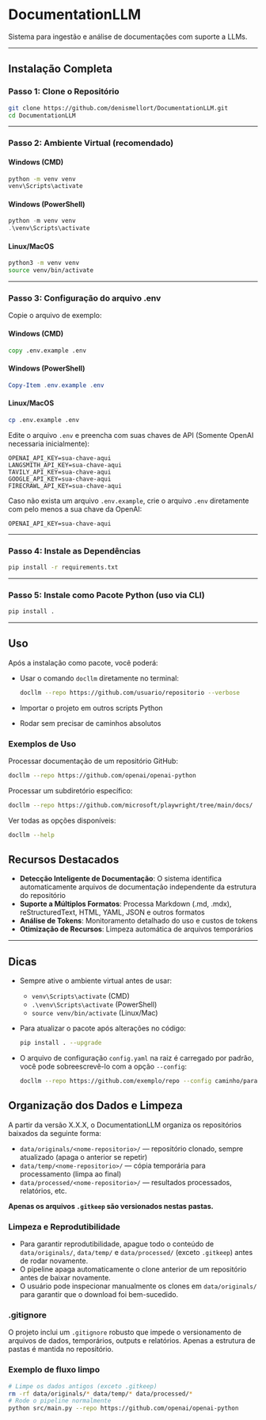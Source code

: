 # DocumentationLLM

Sistema para ingestão e análise de documentações com suporte a LLMs.

---

## Instalação Completa

### Passo 1: Clone o Repositório

```bash
git clone https://github.com/denismellort/DocumentationLLM.git
cd DocumentationLLM
```

---

### Passo 2: Ambiente Virtual (recomendado)

#### Windows (CMD)
```cmd
python -m venv venv
venv\Scripts\activate
```

#### Windows (PowerShell)
```powershell
python -m venv venv
.\venv\Scripts\activate
```

#### Linux/MacOS
```bash
python3 -m venv venv
source venv/bin/activate
```

---

### Passo 3: Configuração do arquivo .env

Copie o arquivo de exemplo:

#### Windows (CMD)
```cmd
copy .env.example .env
```
#### Windows (PowerShell)
```powershell
Copy-Item .env.example .env
```
#### Linux/MacOS
```bash
cp .env.example .env
```

Edite o arquivo `.env` e preencha com suas chaves de API (Somente OpenAI necessaria inicialmente):

```
OPENAI_API_KEY=sua-chave-aqui
LANGSMITH_API_KEY=sua-chave-aqui
TAVILY_API_KEY=sua-chave-aqui
GOOGLE_API_KEY=sua-chave-aqui
FIRECRAWL_API_KEY=sua-chave-aqui
```

Caso não exista um arquivo `.env.example`, crie o arquivo `.env` diretamente com pelo menos a sua chave da OpenAI:

```
OPENAI_API_KEY=sua-chave-aqui
```

---

### Passo 4: Instale as Dependências

```bash
pip install -r requirements.txt
```

---

### Passo 5: Instale como Pacote Python (uso via CLI)

```bash
pip install .
```

---

## Uso

Após a instalação como pacote, você poderá:

- Usar o comando `docllm` diretamente no terminal:
  ```bash
  docllm --repo https://github.com/usuario/repositorio --verbose
  ```

- Importar o projeto em outros scripts Python
- Rodar sem precisar de caminhos absolutos

### Exemplos de Uso

Processar documentação de um repositório GitHub:
```bash
docllm --repo https://github.com/openai/openai-python
```

Processar um subdiretório específico:
```bash
docllm --repo https://github.com/microsoft/playwright/tree/main/docs/
```

Ver todas as opções disponíveis:
```bash
docllm --help
```

## Recursos Destacados

- **Detecção Inteligente de Documentação**: O sistema identifica automaticamente arquivos de documentação independente da estrutura do repositório
- **Suporte a Múltiplos Formatos**: Processa Markdown (.md, .mdx), reStructuredText, HTML, YAML, JSON e outros formatos 
- **Análise de Tokens**: Monitoramento detalhado do uso e custos de tokens
- **Otimização de Recursos**: Limpeza automática de arquivos temporários

---

## Dicas

- Sempre ative o ambiente virtual antes de usar:
  - `venv\Scripts\activate` (CMD)
  - `.\venv\Scripts\activate` (PowerShell)
  - `source venv/bin/activate` (Linux/Mac)

- Para atualizar o pacote após alterações no código:
  ```bash
  pip install . --upgrade
  ``` 

- O arquivo de configuração `config.yaml` na raiz é carregado por padrão, você pode sobreescrevê-lo com a opção `--config`:
  ```bash
  docllm --repo https://github.com/exemplo/repo --config caminho/para/config.yaml
  ``` 

## Organização dos Dados e Limpeza

A partir da versão X.X.X, o DocumentationLLM organiza os repositórios baixados da seguinte forma:

- `data/originals/<nome-repositorio>/` — repositório clonado, sempre atualizado (apaga o anterior se repetir)
- `data/temp/<nome-repositorio>/` — cópia temporária para processamento (limpa ao final)
- `data/processed/<nome-repositorio>/` — resultados processados, relatórios, etc.

**Apenas os arquivos `.gitkeep` são versionados nestas pastas.**

### Limpeza e Reprodutibilidade

- Para garantir reprodutibilidade, apague todo o conteúdo de `data/originals/`, `data/temp/` e `data/processed/` (exceto `.gitkeep`) antes de rodar novamente.
- O pipeline apaga automaticamente o clone anterior de um repositório antes de baixar novamente.
- O usuário pode inspecionar manualmente os clones em `data/originals/` para garantir que o download foi bem-sucedido.

### .gitignore

O projeto inclui um `.gitignore` robusto que impede o versionamento de arquivos de dados, temporários, outputs e relatórios. Apenas a estrutura de pastas é mantida no repositório.

### Exemplo de fluxo limpo

```bash
# Limpe os dados antigos (exceto .gitkeep)
rm -rf data/originals/* data/temp/* data/processed/*
# Rode o pipeline normalmente
python src/main.py --repo https://github.com/openai/openai-python
``` 